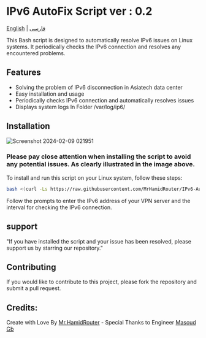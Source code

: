 # IPv6 AutoFix Script ver : 0.2

[English](README.md) | [فارسی](README-Fa.md)

This Bash script is designed to automatically resolve IPv6 issues on Linux systems. It periodically checks the IPv6 connection and resolves any encountered problems.

## Features
- Solving the problem of IPv6 disconnection in Asiatech data center
- Easy installation and usage
- Periodically checks IPv6 connection and automatically resolves issues
- Displays system logs In Folder /var/log/ip6/

## Installation

![Screenshot 2024-02-09 021951](https://github.com/MrHamidRouter/IPv6-AutoFix/assets/155462614/8012f009-316d-4f72-8554-009f906b9cbb)

### Please pay close attention when installing the script to avoid any potential issues. As clearly illustrated in the image above.


To install and run this script on your Linux system, follow these steps:

```bash
bash <(curl -Ls https://raw.githubusercontent.com/MrHamidRouter/IPv6-AutoFix/main/IP6AutoFix.sh)
```
    
Follow the prompts to enter the IPv6 address of your VPN server and the interval for checking the IPv6 connection.

## support
"If you have installed the script and your issue has been resolved, please support us by starring our repository."

## Contributing

If you would like to contribute to this project, please fork the repository and submit a pull request.

## Credits:
Create with Love By [Mr.HamidRouter](https://github.com/MrHamidRouter) - Special Thanks to Engineer [Masoud Gb](https://github.com/masoudgb)
